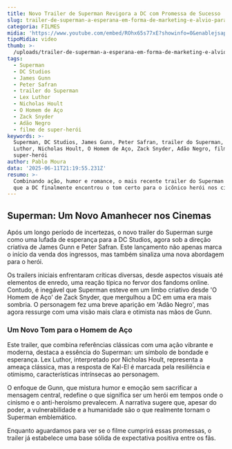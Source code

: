 ```yaml
---
title: Novo Trailer de Superman Revigora a DC com Promessa de Sucesso
slug: trailer-de-superman-a-esperana-em-forma-de-marketing-e-alvio-para-a-dc
categoria: FILMES
midia: 'https://www.youtube.com/embed/ROhx65s77xE?showinfo=0&enablejsapi=1'
tipoMidia: video
thumb: >-
  /uploads/trailer-de-superman-a-esperana-em-forma-de-marketing-e-alvio-para-a-dc-thumb.jpg
tags:
  - Superman
  - DC Studios
  - James Gunn
  - Peter Safran
  - trailer do Superman
  - Lex Luthor
  - Nicholas Hoult
  - O Homem de Aço
  - Zack Snyder
  - Adão Negro
  - filme de super-herói
keywords: >-
  Superman, DC Studios, James Gunn, Peter Safran, trailer do Superman, Lex
  Luthor, Nicholas Hoult, O Homem de Aço, Zack Snyder, Adão Negro, filme de
  super-herói
author: Pablo Moura
data: '2025-06-11T21:19:55.231Z'
resumo: >-
  Combinando ação, humor e romance, o mais recente trailer do Superman sugere
  que a DC finalmente encontrou o tom certo para o icônico herói nos cinemas.
---
```


## Superman: Um Novo Amanhecer nos Cinemas

Após um longo período de incertezas, o novo trailer do Superman surge como uma lufada de esperança para a DC Studios, agora sob a direção criativa de James Gunn e Peter Safran. Este lançamento não apenas marca o início da venda dos ingressos, mas também sinaliza uma nova abordagem para o herói.

Os trailers iniciais enfrentaram críticas diversas, desde aspectos visuais até elementos de enredo, uma reação típica no fervor dos fandoms online. Contudo, é inegável que Superman esteve em um limbo criativo desde 'O Homem de Aço' de Zack Snyder, que mergulhou a DC em uma era mais sombria. O personagem fez uma breve aparição em 'Adão Negro', mas agora ressurge com uma visão mais clara e otimista nas mãos de Gunn.

### Um Novo Tom para o Homem de Aço

Este trailer, que combina referências clássicas com uma ação vibrante e moderna, destaca a essência do Superman: um símbolo de bondade e esperança. Lex Luthor, interpretado por Nicholas Hoult, representa a ameaça clássica, mas a resposta de Kal-El é marcada pela resiliência e otimismo, características intrínsecas ao personagem.

O enfoque de Gunn, que mistura humor e emoção sem sacrificar a mensagem central, redefine o que significa ser um herói em tempos onde o cinismo e o anti-heroísmo prevalecem. A narrativa sugere que, apesar do poder, a vulnerabilidade e a humanidade são o que realmente tornam o Superman emblemático.

Enquanto aguardamos para ver se o filme cumprirá essas promessas, o trailer já estabelece uma base sólida de expectativa positiva entre os fãs.

